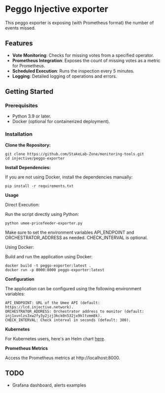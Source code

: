 # Peggo Injective exporter

This peggo exporter is exposing (with Prometheus format) the number of events missed.

## Features

- **Vote Monitoring**: Checks for missing votes from a specified operator.
- **Prometheus Integration**: Exposes the count of missing votes as a metric for Prometheus.
- **Scheduled Execution**: Runs the inspection every 5 minutes.
- **Logging**: Detailed logging of operations and errors.

## Getting Started

### Prerequisites

- Python 3.9 or later.
- Docker (optional for containerized deployment).

### Installation

**Clone the Repository:**
   
   ```
   git clone https://github.com/StakeLab-Zone/monitoring-tools.git
   cd injective/peggo-exporter
  ```
    
**Install Dependencies:**

If you are not using Docker, install the dependencies manually:
  ```
  pip install -r requirements.txt
  ```

**Usage**

Direct Execution:

Run the script directly using Python:
  ```
  python umee-pricefeeder-exporter.py
  ```

Make sure to set the environment variables API_ENDPOINT and ORCHESTRATOR_ADDRESS as needed. CHECK_INTERVAL is optional.

Using Docker:

Build and run the application using Docker:

```
docker build -t peggo-exporter:latest .
docker run -p 8000:8000 peggo-exporter:latest
```

**Configuration**

The application can be configured using the following environment variables:

    API_ENDPOINT: URL of the Umee API (default: https://lcd.injective.network).
    ORCHESTRATOR_ADDRESS: Orchestrator address to monitor (default: inj1xvnlzs3xw2fy3y2jzj3kck0n532jx9kltvmm8k).
    CHECK_INTERVAL: Check interval in seconds (default: 300).

**Kubernetes**

For Kubernetes users, here's an Helm chart [here](https://github.com/StakeLab-Zone/StakeLab/tree/main/Charts/peggo-exporter).

**Prometheus Metrics**

Access the Prometheus metrics at http://localhost:8000.

## TODO

- Grafana dashboard, alerts examples
